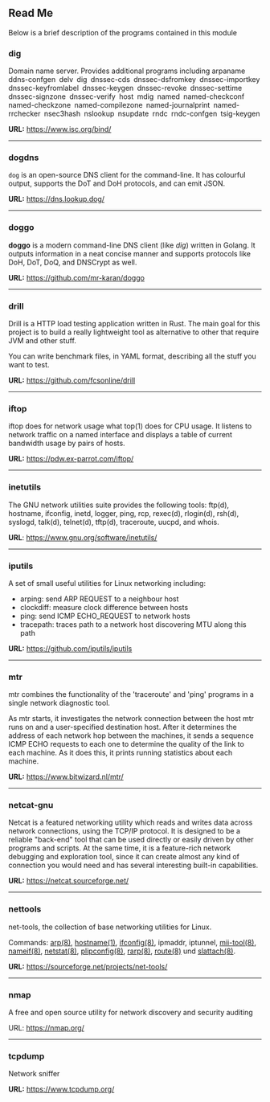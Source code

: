 ## Read Me

Below is a brief description of the programs contained in this module

### dig

Domain name server. Provides additional programs including arpaname` `ddns-confgen` `delv` `dig` `dnssec-cds` `dnssec-dsfromkey` `dnssec-importkey` `dnssec-keyfromlabel` `dnssec-keygen` `dnssec-revoke` `dnssec-settime` `dnssec-signzone` `dnssec-verify` `host` `mdig` `named` `named-checkconf` `named-checkzone` `named-compilezone` `named-journalprint` `named-rrchecker` `nsec3hash` `nslookup` `nsupdate` `rndc` `rndc-confgen` `tsig-keygen

**URL:** https://www.isc.org/bind/

---

### dogdns

`dog` is an open-source DNS client for the command-line. It has colourful output, supports the DoT and DoH protocols, and can emit JSON.

**URL:** https://dns.lookup.dog/

---

### doggo

**doggo** is a modern command-line DNS client (like *dig*) written in Golang. It outputs information in a neat concise manner and supports protocols like DoH, DoT, DoQ, and DNSCrypt as well.

**URL:** https://github.com/mr-karan/doggo

---

### drill

Drill is a HTTP load testing application written in Rust. The main goal for this project is to build a really lightweight tool as alternative to other that require JVM and other stuff.

You can write benchmark files, in YAML format, describing all the stuff you want to test.

**URL:** https://github.com/fcsonline/drill

---

### iftop

iftop does for network usage what top(1) does for CPU usage. It listens to network traffic on a named interface and displays a table of current bandwidth usage by pairs of hosts.

**URL:** https://pdw.ex-parrot.com/iftop/

---

### inetutils

The GNU network utilities suite provides the following tools: ftp(d), hostname, ifconfig, inetd, logger, ping, rcp, rexec(d), rlogin(d), rsh(d), syslogd, talk(d), telnet(d), tftp(d), traceroute, uucpd, and whois.

**URL**: https://www.gnu.org/software/inetutils/

---

### iputils

A set of small useful utilities for Linux networking including:

- arping: send ARP REQUEST to a neighbour host
- clockdiff: measure clock difference between hosts
- ping: send ICMP ECHO_REQUEST to network hosts
- tracepath: traces path to a network host discovering MTU along this path

**URL:** https://github.com/iputils/iputils

---

### mtr

mtr combines the functionality of the 'traceroute' and 'ping' programs in a single network diagnostic tool.

As mtr starts, it investigates the network connection between the host mtr runs on and a user-specified destination host. After it determines the address of each network hop between the machines, it sends a sequence ICMP ECHO requests to each one to determine the quality of the link to each machine. As it does this, it prints running statistics about each machine.

**URL:** https://www.bitwizard.nl/mtr/

---

### netcat-gnu

Netcat is a featured networking utility which reads and writes data across network connections, using the TCP/IP protocol. It is designed to be a reliable "back-end" tool that can be used directly or easily driven by other programs and scripts. At the same time, it is a feature-rich network debugging and exploration tool, since it can create almost any kind of connection you would need and has several interesting built-in capabilities.

**URL:** https://netcat.sourceforge.net/

---

### nettools

net-tools, the collection of base networking utilities for Linux.

Commands: [arp(8)](https://net-tools.sourceforge.io/man/arp.8.html), [hostname(1)](https://net-tools.sourceforge.io/man/hostname.1.html), [ifconfig(8)](https://net-tools.sourceforge.io/man/ifconfig.8.html), ipmaddr, iptunnel, [mii-tool(8)](https://net-tools.sourceforge.io/man/mii-tool.8.html), [nameif(8)](https://net-tools.sourceforge.io/man/nameif.8.html), [netstat(8)](https://net-tools.sourceforge.io/man/netstat.8.html), [plipconfig(8)](https://net-tools.sourceforge.io/man/plipconfig.8.html), [rarp(8)](https://net-tools.sourceforge.io/man/rarp.8.html), [route(8)](https://net-tools.sourceforge.io/man/route.8.html) und [slattach(8)](https://net-tools.sourceforge.io/man/slattach.8.html).

**URL:** https://sourceforge.net/projects/net-tools/

---

### nmap

A free and open source utility for network discovery and security auditing

URL: https://nmap.org/

---

### tcpdump

Network sniffer

**URL:** https://www.tcpdump.org/